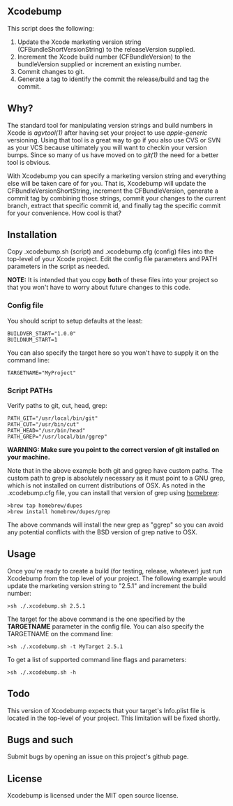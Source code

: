 ## Xcodebump

This script does the following:

1. Update the Xcode marketing version string (CFBundleShortVersionString) to the releaseVersion supplied.
2. Increment the Xcode build number (CFBundleVersion) to the bundleVersion
supplied or increment an existing number.
3. Commit changes to git.
4. Generate a tag to identify the commit the release/build and tag the commit.

## Why?

The standard tool for manipulating version strings and build numbers in Xcode is *agvtool(1)* after having set your project to use *apple-generic* versioning. Using that tool is a great way to go if you also use CVS or SVN as your VCS because ultimately you will want to checkin your version bumps. Since so many of us have moved on to *git(1)* the need for a better tool is obvious.

With Xcodebump you can specify a marketing version string and everything else will be taken care of for you. That is, Xcodebump will update the CFBundleVersionShortString, increment the CFBundleVersion, generate a commit tag by combining those strings, commit your changes to the current branch, extract that specific commit id, and finally tag the specific commit for your convenience. How cool is that?

## Installation

Copy .xcodebump.sh (script) and .xcodebump.cfg (config) files into the top-level of your Xcode project. Edit the config file parameters and PATH parameters in the script as needed.

**NOTE:** It is intended that you copy **both** of these files into your project so that you won't have to worry about future changes to this code.

### Config file
You should script to setup defaults at the least:

	BUILDVER_START="1.0.0"
	BUILDNUM_START=1

You can also specify the target here so you won't have to supply it on the command line:

	TARGETNAME="MyProject"

### Script PATHs
Verify paths to git, cut, head, grep:

	PATH_GIT="/usr/local/bin/git"
	PATH_CUT="/usr/bin/cut"
	PATH_HEAD="/usr/bin/head"
	PATH_GREP="/usr/local/bin/ggrep"
	
**WARNING: Make sure you point to the correct version of git installed on your machine.**

Note that in the above example both git and ggrep have custom paths. The custom path to grep is absolutely necessary as it must point to a GNU grep, which is not installed on current distributions of OSX. As noted in the .xcodebump.cfg file, you can install that version of grep using [homebrew](http://brew.sh/):

	>brew tap homebrew/dupes
	>brew install homebrew/dupes/grep

The above commands will install the new grep as "ggrep" so you can avoid any potential conflicts with the BSD version of grep native to OSX.
	
## Usage

Once you're ready to create a build (for testing, release, whatever) just run Xcodebump from the top level of your project. The following example would update the marketing version string to "2.5.1" and increment the build number:

	>sh ./.xcodebump.sh 2.5.1
	
The target for the above command is the one specified by the **TARGETNAME** parameter in the config file. You can also specify the TARGETNAME on the command line:

	>sh ./.xcodebump.sh -t MyTarget 2.5.1
	
To get a list of supported command line flags and parameters:

	>sh ./.xcodebump.sh -h
	
## Todo

This version of Xcodebump expects that your target's Info.plist file is located in the top-level of your project. This limitation will be fixed shortly.

## Bugs and such

Submit bugs by opening an issue on this project's github page.

## License

Xcodebump is licensed under the MIT open source license.
